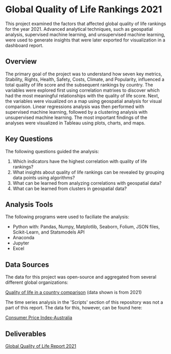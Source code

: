 # Global Quality of Life Rankings 2021
This project examined the factors that affected global quality of life rankings for the year 2021. Advanced analytical techniques, such as geospatial analysis, supervised machine learning, and unsupervised machine learning, were used to generate insights that were later exported for visualization in a dashboard report.

## Overview
The primary goal of the project was to understand how seven key metrics, Stability, Rights, Health, Safety, Costs, Climate, and Popularity, influenced a total quality of life score and the subsequent rankings by country. The variables were explored first using correlation matrixes to discover which had the most meaningful
relationships with the quality of life score. Next, the variables were visualized on a map using geospatial analysis for visual comparison. Linear regressions analysis was then performed with supervised machine learning, followed by a clustering analysis with unsupervised machine learning. The most important findings of the analyses were visualized in Tableau using plots, charts, and maps.

## Key Questions
The following questions guided the analysis:

1. Which indicators have the highest correlation with quality of life rankings?
2. What insights about quality of life rankings can be revealed by grouping data points using algorithms?
3. What can be learned from analyzing correlations with geospatial data?
4. What can be learned from clusters in geospatial data?


## Analysis Tools
The following programs were used to faciliate the analysis:
- Python with: Pandas, Numpy, Matplotlib, Seaborn, Folium, JSON files, Scikit-Learn, and Statsmodels API
- Anaconda
- Jupyter
- Excel

## Data Sources
The data for this project was open-source and aggregated from several different global organizations:

[Quality of life in a country comparison](https://www.kaggle.com/datasets/shivamsingh0194/quality-of-life-in-a-country-comparison) (data shown is from 2021)

The time series analysis in the 'Scripts' section of this repository was not a part of this report. The data for this, however, can be found here:

[Consumer Price Index-Australia](https://data.nasdaq.com/data/RATEINF/CPI_AUS-consumer-price-index-australia)

## Deliverables

[Global Quality of Life Report 2021](https://public.tableau.com/app/profile/dylan.golcher/viz/GlobalQualityofLifeRankings2021/QuallityofLifeProject)
